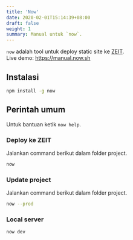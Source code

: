 ```yaml
---
title: 'Now'
date: 2020-02-01T15:14:39+08:00
draft: false
weight: 1
summary: Manual untuk `now`.
---
```


`now` adalah tool untuk deploy static site ke [ZEIT](https://zeit.co).  
Live demo: https://manual.now.sh

## Instalasi
```bash
npm install -g now
```

## Perintah umum
Untuk bantuan ketik `now help`.

### Deploy ke ZEIT
Jalankan command berikut dalam folder project.
```bash
now
```

### Update project
Jalankan command berikut dalam folder project.
```bash
now --prod
```

### Local server
```bash
now dev
```